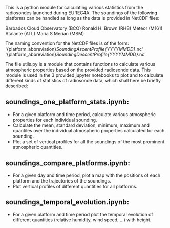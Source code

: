This is a python module for calculating various statistics from 
the radiosondes launched during EUREC4A. The soundings of the 
following platforms can be handled as long as the data is provided
in NetCDF files: 

Barbados Cloud Observatory (BCO) 
Ronald H. Brown (RHB)
Meteor (M161)
Atalante (ATL)
Maria S Merian (MSM)

The naming convention for the NetCDF files is of the form:
'{platform_abbreviation}_SoundingAscentProfile_*_{YYYYMMDD}_*.nc' 
'{platform_abbreviation}_SoundingDescentProfile_*_{YYYYMMDD}_*.nc'

The file utils.py is a module that contains functions to calculate 
various atmospheric properties based on the provided radiosonde data.
This module is used in the 3 provided jupyter notebooks to plot and to calculate
different kinds of statistics of radiosonde data, which shall here 
be briefly described:


soundings_one_platform_stats.ipynb:
-----------------------------------
* For a given platform and time period, calculate various atmospheric 
  properties for each individual sounding. 
* Calculate the mean, standard deviation, minimum, maximum and 
  quantiles over the individual atmospheric properties calculated 
  for each sounding. 
* Plot a set of vertical profiles for all the soundings of the 
  most prominent atmospheric quantities.
  
soundings_compare_platforms.ipynb:
-----------------------------------
* For a given day and time period, plot a map with the positions of each platform and the trajectories of the soundings.
* Plot vertical profiles of different quantities for all platforms.

soundings_temporal_evolution.ipynb:
-----------------------------------
* For a given platform and time period plot the temporal evolution of different quantities (relative humidity, wind speed, ...)  with height.
 
